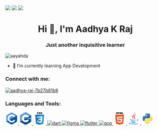 
<div>
<img src="https://user-images.githubusercontent.com/74038190/213866269-5d00981c-7c98-46d7-8a8e-16f462f15227.gif" height="180" />
<img src="https://user-images.githubusercontent.com/74038190/213866269-5d00981c-7c98-46d7-8a8e-16f462f15227.gif" height="180" />
<img src="https://user-images.githubusercontent.com/74038190/213866269-5d00981c-7c98-46d7-8a8e-16f462f15227.gif" height="180" />
</div>
<h1 align="center">Hi 👋, I'm Aadhya K Raj</h1>
<h3 align="center">Just another inquisitive learner</h3>

<p align="left"> <img src="https://komarev.com/ghpvc/?username=aayahda&label=Profile%20views&color=0e75b6&style=flat" alt="aayahda" /> </p>

- 🌱 I’m currently learning App Development

<h3 align="left">Connect with me:</h3>
<p align="left">
<a href="https://linkedin.com/in/aadhya-raj-7b27b61b8" target="blank"><img align="center" src="https://raw.githubusercontent.com/rahuldkjain/github-profile-readme-generator/master/src/images/icons/Social/linked-in-alt.svg" alt="aadhya-raj-7b27b61b8" height="30" width="40" /></a>
</p>

<h3 align="left">Languages and Tools:</h3>
<p align="left"> <a href="https://www.cprogramming.com/" target="_blank"> <img src="https://raw.githubusercontent.com/devicons/devicon/master/icons/c/c-original.svg" alt="c" width="40" height="40"/> </a> <a href="https://www.w3schools.com/cpp/" target="_blank"> <img src="https://raw.githubusercontent.com/devicons/devicon/master/icons/cplusplus/cplusplus-original.svg" alt="cplusplus" width="40" height="40"/> </a> <a href="https://www.w3schools.com/css/" target="_blank"> <img src="https://raw.githubusercontent.com/devicons/devicon/master/icons/css3/css3-original-wordmark.svg" alt="css3" width="40" height="40"/> </a> <a href="https://dart.dev" target="_blank"> <img src="https://www.vectorlogo.zone/logos/dartlang/dartlang-icon.svg" alt="dart" width="40" height="40"/> </a> <a href="https://www.figma.com/" target="_blank"> <img src="https://www.vectorlogo.zone/logos/figma/figma-icon.svg" alt="figma" width="40" height="40"/> </a> <a href="https://flutter.dev" target="_blank"> <img src="https://www.vectorlogo.zone/logos/flutterio/flutterio-icon.svg" alt="flutter" width="40" height="40"/> </a> <a href="https://cloud.google.com" target="_blank"> <img src="https://www.vectorlogo.zone/logos/google_cloud/google_cloud-icon.svg" alt="gcp" width="40" height="40"/> </a> <a href="https://www.w3.org/html/" target="_blank"> <img src="https://raw.githubusercontent.com/devicons/devicon/master/icons/html5/html5-original-wordmark.svg" alt="html5" width="40" height="40"/> </a> <a href="https://www.java.com" target="_blank"> <img src="https://raw.githubusercontent.com/devicons/devicon/master/icons/java/java-original.svg" alt="java" width="40" height="40"/> </a> <a href="https://www.python.org" target="_blank"> <img src="https://raw.githubusercontent.com/devicons/devicon/master/icons/python/python-original.svg" alt="python" width="40" height="40"/> </a> </p>
